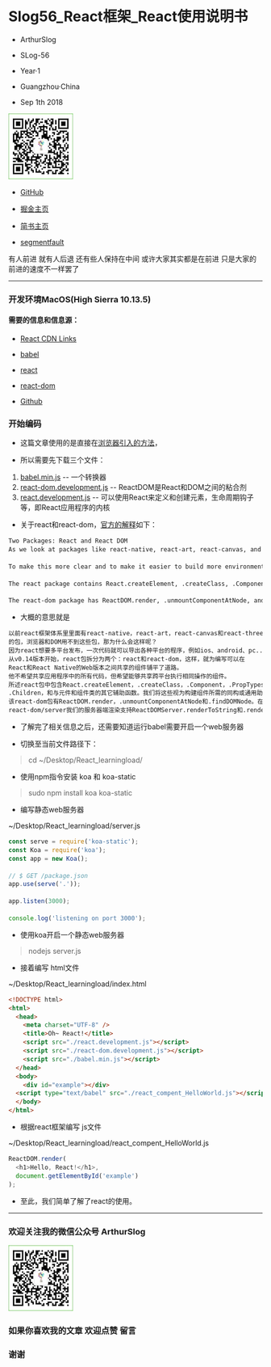 # Slog56_React框架_React使用说明书

* ArthurSlog
* SLog-56
* Year·1

* Guangzhou·China
* Sep 1th 2018

![关注微信公众号“ArthurSlog”](https://github.com/BlessedChild/LogofAxu/blob/master/images/icon_128.jpg?raw=true "微信扫描二维码，关注我的公众号")

* [GitHub](https://github.com/BlessedChild/ArthurSlog)

* [掘金主页](https://juejin.im/user/59f2a424f265da432f305c66/posts)

* [简书主页](https://www.jianshu.com/u/b9ebe10f0534)

* [segmentfault](https://segmentfault.com/u/arthurslog/articles)

有人前进 就有人后退 还有些人保持在中间 或许大家其实都是在前进 只是大家的前进的速度不一样罢了

---

### 开发环境MacOS(High Sierra 10.13.5)

#### 需要的信息和信息源：

* [React CDN Links](https://reactjs.org/docs/cdn-links.html)

* [babel](https://babeljs.io/)

* [react](https://reactjs.org/)

* [react-dom](https://reactjs.org/docs/react-dom.html)

* [Github](https://github.com/BlessedChild/React_learningload)

### 开始编码

* 这篇文章使用的是直接在[浏览器引入的方法](https://reactjs.org/docs/cdn-links.html)，

* 所以需要先下载三个文件：
1. [babel.min.js]() -- 一个转换器
2. [react-dom.development.js]() -- ReactDOM是React和DOM之间的粘合剂
3. [react.development.js]() -- 可以使用React来定义和创建元素，生命周期钩子等，即React应用程序的内核

* 关于react和react-dom，[官方的解释](https://reactjs.org/blog/2015/10/07/react-v0.14.html)如下：

``` txt
Two Packages: React and React DOM
As we look at packages like react-native, react-art, react-canvas, and react-three, it has become clear that the beauty and essence of React has nothing to do with browsers or the DOM.

To make this more clear and to make it easier to build more environments that React can render to, we’re splitting the main react package into two: react and react-dom. This paves the way to writing components that can be shared between the web version of React and React Native. We don’t expect all the code in an app to be shared, but we want to be able to share the components that do behave the same across platforms.

The react package contains React.createElement, .createClass, .Component, .PropTypes, .Children, and the other helpers related to elements and component classes. We think of these as the isomorphic or universal helpers that you need to build components.

The react-dom package has ReactDOM.render, .unmountComponentAtNode, and .findDOMNode. In react-dom/server we have server-side rendering support with ReactDOMServer.renderToString and .renderToStaticMarkup.
```

* 大概的意思就是

``` txt
以前react框架体系里里面有react-native，react-art，react-canvas和react-three这样
的包，浏览器和DOM用不到这些包，那为什么会这样呢？
因为react想要多平台发布，一次代码就可以导出各种平台的程序，例如ios、android、pc...
从v0.14版本开始，react包拆分为两个：react和react-dom，这样，就为编写可以在
React和React Native的Web版本之间共享的组件铺平了道路。
他不希望共享应用程序中的所有代码，但希望能够共享跨平台执行相同操作的组件。
所述react包中包含React.createElement，.createClass，.Component，.PropTypes
.Children，和与元件和组件类的其它辅助函数。我们将这些视为构建组件所需的同构或通用助手。
该react-dom包有ReactDOM.render，.unmountComponentAtNode和.findDOMNode。在
react-dom/server我们的服务器端渲染支持ReactDOMServer.renderToString和.renderToStaticMarkup
```

* 了解完了相关信息之后，还需要知道运行babel需要开启一个web服务器

* 切换至当前文件路径下：

> cd ~/Desktop/React_learningload/

* 使用npm指令安装 koa 和 koa-static

> sudo npm install koa koa-static

* 编写静态web服务器

~/Desktop/React_learningload/server.js
``` js
const serve = require('koa-static');
const Koa = require('koa');
const app = new Koa();

// $ GET /package.json
app.use(serve('.'));

app.listen(3000);

console.log('listening on port 3000');
```

* 使用koa开启一个静态web服务器

> nodejs server.js

* 接着编写 html文件

~/Desktop/React_learningload/index.html
``` html
<!DOCTYPE html>
<html>
  <head>
    <meta charset="UTF-8" />
    <title>Oh~ React!</title>
   	<script src="./react.development.js"></script>
    <script src="./react-dom.development.js"></script>
    <script src="./babel.min.js"></script>
  </head>
  <body>
    <div id="example"></div>
  <script type="text/babel" src="./react_compent_HelloWorld.js"></script>
  </body>
</html>
```

* 根据react框架编写 js文件

~/Desktop/React_learningload/react_compent_HelloWorld.js
```js
ReactDOM.render(
  <h1>Hello, React!</h1>,
  document.getElementById('example')
);
```

* 至此，我们简单了解了react的使用。

---

### 欢迎关注我的微信公众号 ArthurSlog

![关注微信公众号“ArthurSlog”](https://github.com/BlessedChild/LogofAxu/blob/master/images/icon_128.jpg?raw=true "微信扫描二维码，关注我的公众号")

### 如果你喜欢我的文章 欢迎点赞 留言
### 谢谢
